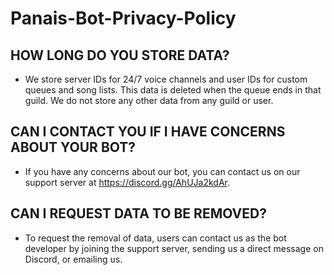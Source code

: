 # Panais-Bot-Privacy-Policy

## HOW LONG DO YOU STORE DATA?

- We store server IDs for 24/7 voice channels and user IDs for custom queues and song lists. This data is deleted when the queue ends in that guild. We do not store any other data from any guild or user.

## CAN I CONTACT YOU IF I HAVE CONCERNS ABOUT YOUR BOT?

- If you have any concerns about our bot, you can contact us on our support server at https://discord.gg/AhUJa2kdAr.

## CAN I REQUEST DATA TO BE REMOVED?

- To request the removal of data, users can contact us as the bot developer by joining the support server, sending us a direct message on Discord, or emailing us.

